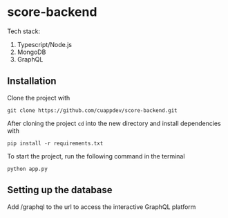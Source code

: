 # score-backend

Tech stack:

1. Typescript/Node.js
2. MongoDB
3. GraphQL

## Installation

Clone the project with

`git clone https://github.com/cuappdev/score-backend.git`

After cloning the project `cd` into the new directory and install dependencies with

`pip install -r requirements.txt`

To start the project, run the following command in the terminal

`python app.py`

## Setting up the database

Add /graphql to the url to access the interactive GraphQL platform